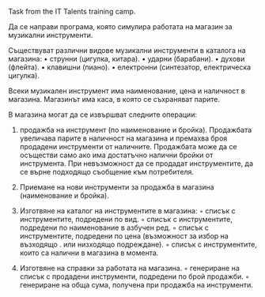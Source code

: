 Task from the IT Talents training camp.

Да се направи програма, която симулира работата на магазин за музикални инструменти.

Съществуват различни видове музикални инструменти в каталога на магазина:
• струнни (цигулка, китара).
• ударни (барабани).
• духови (флейта).
• клавишни (пиано).
• електронни (синтезатор, електрическа цигулка).

Всеки музикален инструмент има наименование, цена и наличност в магазина. 
Магазинът има каса, в която се съхраняват парите.

В магазина могат да се извършват следните операции:
1. продажба на инструмент (по наименование и бройка). Продажбата увеличава парите в 
наличност на магазина и премахва броя продадени инструменти от наличните. Продажбата може да се осъществи само ако има достатъчно налични 
бройки от инструмента. При невъзможност да се продадат инструментите, да се върне 
подходящо съобщение към потребителя.

2. Приемане на нови инструменти за продажба в магазина (наименование и бройка).

3. Изготвяне на каталог на инструментите в магазина:
◦ списък с инструментите, подредени по вид.
◦ списък с инструментите, подредени по наименование в азбучен ред.
◦ списък с инструментите, подредени по цена (възможност за избор на възходящо .
или низходящо подреждане).
◦ списък с инструментите, които са налични в магазина в момента.

4. Изготвяне на справки за работата на магазина.
◦ генериране на списък с продадени инструменти, подредени по брой продажби.
◦ генериране на обща сума, получена при продажба на инструменти.
